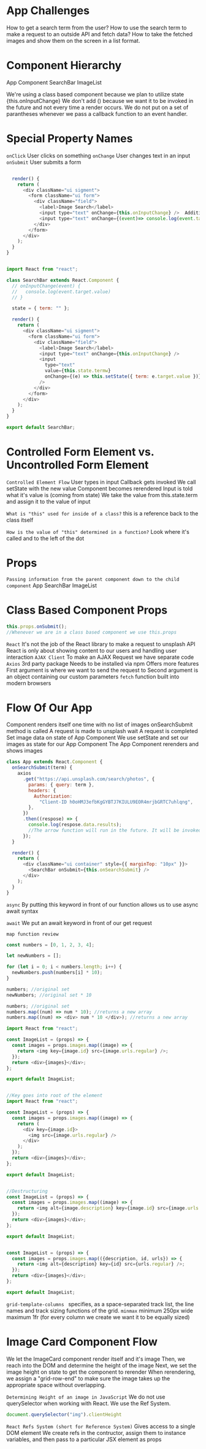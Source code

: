 # App Challenges

How to get a search term from the user?
How to use the search term to make a request to an outside API and fetch data?
How to take the fetched images and show them on the screen in a list format.

# Component Hierarchy

App Component
SearchBar
ImageList

We're using a class based component because we plan to utilize state
{this.onInputChange} We don't add () because we want it to be invoked in the future and not every time a render occurs.
We do not put on a set of parantheses whenever we pass a callback function to an event handler.

# Special Property Names

`onClick`
User clicks on something
`onChange`
User changes text in an input
`onSubmit`
User submits a form

```js

  render() {
    return (
      <div className="ui sigment">
        <form className="ui form">
          <div className="field">
            <label>Image Search</label>
            <input type="text" onChange={this.onInputChange} />  Additional method needed
            <input type="text" onChange={(event)=> console.log(event.target.value)} />   SAME THING Uncontrolled Form Element
          </div>
        </form>
      </div>
    );
  }
}


import React from "react";

class SearchBar extends React.Component {
  // onInputChange(event) {
  //   console.log(event.target.value)
  // }

  state = { term: "" };

  render() {
    return (
      <div className="ui sigment">
        <form className="ui form">
          <div className="field">
            <label>Image Search</label>
            <input type="text" onChange={this.onInputChange} />
            <input
              type="text"
              value={this.state.termw}
              onChange={(e) => this.setState({ term: e.target.value })}  //Controlled
            />
          </div>
        </form>
      </div>
    );
  }
}

export default SearchBar;
```

# Controlled Form Element vs. Uncontrolled Form Element

`Controlled Element Flow`
User types in input
Callback gets invoked
We call setState with the new value
Component becomes rerendered
Input is told what it's value is (coming from state)
We take the value from this.state.term and assign it to the value of input

`What is "this" used for inside of a class?`
this is a reference back to the class itself

`How is the value of "this" determined in a function?`
Look where it's called and to the left of the dot

# Props

`Passing information from the parent component down to the child component`
App
SearchBar
ImageList

# Class Based Component Props

```js
this.props.onSubmit();
//Whenever we are in a class based component we use this.props
```

`React`
It's not the job of the React library to make a request to unsplash API
React is only about showing content to our users and handling user interaction
`AJAX Client`
To make an AJAX Request we have separate code
`Axios`
3rd party package
Needs to be installed via npm
Offers more features
First argument is where we want to send the request to
Second argument is an object containing our custom parameters
`fetch`
function built into modern browsers

# Flow Of Our App

Component renders itself one time with no list of images
onSearchSubmit method is called
A request is made to unsplash
wait
A request is completed
Set image data on state of App Component
We use setState and set our images as state for our App Component
The App Component rerenders and shows images

```js
class App extends React.Component {
  onSearchSubmit(term) {
    axios
      .get("https://api.unsplash.com/search/photos", {
        params: { query: term },
        headers: {
          Authorization:
            "Client-ID h0oHMJ3efbKgGYBTJ7KIULU9EOR4mrjbGRTC7uhlqng",
        },
      })
      .then((respose) => {
        console.log(respose.data.results);
        //The arrow function will run in the future. It will be invoked with the data returned from unsplash api.
      });
  }

  render() {
    return (
      <div className="ui container" style={{ marginTop: "10px" }}>
        <SearchBar onSubmit={this.onSearchSubmit} />
      </div>
    );
  }
}
```

`async`
By putting this keyword in front of our function allows us to use async await syntax

`await`
We put an await keyword in front of our get request

`map function review`

```js
const numbers = [0, 1, 2, 3, 4];

let newNumbers = [];

for (let i = 0; i < numbers.length; i++) {
  newNumbers.push(numbers[i] * 10);
}

numbers; //original set
newNumbers; //original set * 10

numbers; //original set
numbers.map((num) => num * 10); //returns a new array
numbers.map((num) => <div> num * 10 </div>); //returns a new array
```

```js
import React from "react";

const ImageList = (props) => {
  const images = props.images.map((image) => {
    return <img key={image.id} src={image.urls.regular} />;
  });
  return <div>{images}</div>;
};

export default ImageList;


//Key goes into root of the element
import React from "react";

const ImageList = (props) => {
  const images = props.images.map((image) => {
    return (
      <div key={image.id}>
        <img src={image.urls.regular} />
      </div>
    );
  });
  return <div>{images}</div>;
};

export default ImageList;


//Destructuring
const ImageList = (props) => {
  const images = props.images.map((image) => {
    return <img alt={image.description} key={image.id} src={image.urls.regular} />;
  });
  return <div>{images}</div>;
};

export default ImageList;


const ImageList = (props) => {
  const images = props.images.map(({description, id, urls}) => {
    return <img alt={description} key={id} src={urls.regular} />;
  });
  return <div>{images}</div>;
};

export default ImageList;
```

`grid-template-columns `
specifies, as a space-separated track list, the line names and track sizing functions of the grid.
`minmax`
minimum 250px wide
maximum 1fr (for every column we create we want it to be equally sized)



# Image Card Component Flow

We let the ImageCard component render itself and it's image
Then, we reach into the DOM and determine the height of the image
Next, we set the image height on state to get the component to rerender
When rerendering, we assign a "grid-row-end" to make sure the image takes up the appropriate space without overlapping.


`Determining Height of an image in JavaScript`
We do not use querySelector when working with React. We use the Ref System.  
```js
document.querySelector("img").clientHeight 
```


`React Refs System (short for Reference System)`
Gives access to a single DOM element
We create refs in the contructor, assign them to instance variables, and then pass to a particular JSX element as props 